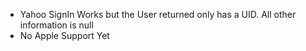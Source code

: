 - Yahoo SignIn Works but the User returned only has a UID. All other information is null
- No Apple Support Yet